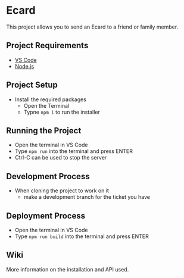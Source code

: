# Ecard

This project allows you to send an Ecard to a friend or family member.

## Project Requirements
- [VS Code](https://code.visualstudio.com/)
- [Node.js](https://nodejs.org/en/)

## Project Setup
- Install the required packages
  - Open the Terminal
  - Typne `npm i` to run the installer 

## Running the Project
- Open the terminal in VS Code
- Type `npm run` into the terminal and press ENTER
- Ctrl-C can be used to stop the server

## Development Process
- When cloning the project to work on it
  - make a development branch for the ticket you have

## Deployment Process
- Open the terminal in VS Code
- Type `npm run build` into the terminal and press ENTER

## Wiki
More information on the installation and API used.
